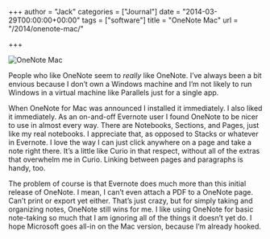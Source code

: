 +++
author = "Jack"
categories = ["Journal"]
date = "2014-03-29T00:00:00+00:00"
tags = ["software"]
title = "OneNote Mac"
url = "/2014/onenote-mac/"

+++

<img src="/img/2014/onenote-mac.png" alt="OneNote Mac" class="postimage" />
  
</aside> 

People who like OneNote seem to _really_ like OneNote. I&#x2019;ve always been a bit envious because I don&#x2019;t own a Windows machine and I&#x2019;m not likely to run Windows in a virtual machine like Parallels just for a single app.

When OneNote for Mac was announced I installed it immediately. I also liked it immediately. As an on-and-off Evernote user I found OneNote to be nicer to use in almost every way. There are Notebooks, Sections, and Pages, just like my real notebooks. I appreciate that, as opposed to Stacks or whatever in Evernote. I love the way I can just click anywhere on a page and take a note right there. It&#x2019;s a little like Curio in that respect, without all of the extras that overwhelm me in Curio. Linking between pages and paragraphs is handy, too.

The problem of course is that Evernote does much more than this initial release of OneNote. I mean, I can&#x2019;t even attach a PDF to a OneNote page. Can&#x2019;t print or export yet either. That&#x2019;s just crazy, but for simply taking and organizing notes, OneNote still wins for me. I like using OneNote for basic note-taking so much that I am ignoring all of the things it doesn&#x2019;t yet do. I hope Microsoft goes all-in on the Mac version, because I&#x2019;m already hooked.